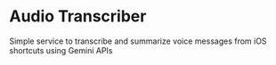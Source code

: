 # Audio Transcriber

Simple service to transcribe and summarize voice messages from iOS shortcuts using Gemini APIs

